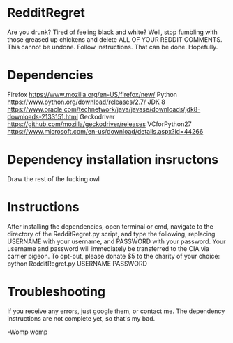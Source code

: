# RedditRegret
Are you drunk? Tired of feeling black and white? Well, stop fumbling with those greased up chickens and delete ALL OF YOUR REDDIT COMMENTS. This cannot be undone. Follow instructions. That can be done. Hopefully.

# Dependencies
Firefox https://www.mozilla.org/en-US/firefox/new/
Python https://www.python.org/download/releases/2.7/
JDK 8 https://www.oracle.com/technetwork/java/javase/downloads/jdk8-downloads-2133151.html
Geckodriver https://github.com/mozilla/geckodriver/releases
VCforPython27 https://www.microsoft.com/en-us/download/details.aspx?id=44266

# Dependency installation insructons
Draw the rest of the fucking owl

# Instructions
After installing the dependencies, open terminal or cmd, navigate to the directory of the RedditRegret.py script, and type the following, replacing USERNAME with your username, and PASSWORD with your password. Your username and password will immediately be transferred to the CIA via carrier pigeon. To opt-out, please donate $5 to the charity of your choice:
  python RedditRegret.py USERNAME PASSWORD

# Troubleshooting
If you receive any errors, just google them, or contact me. The dependency instructions are not complete yet, so that's my bad.

-Womp womp
